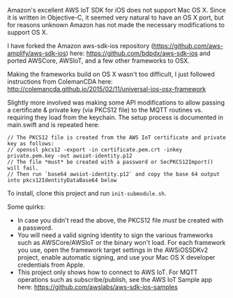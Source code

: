 Amazon's excellent AWS IoT SDK for iOS does not support Mac OS X.  Since it is written in Objective-C, it seemed very natural to have an OS X port, but for reasons unknown Amazon has not made the necessary modifications to support OS X.

I have forked the Amazon aws-sdk-ios repository (https://github.com/aws-amplify/aws-sdk-ios) here: https://github.com/bdpdx/aws-sdk-ios and ported AWSCore, AWSIoT, and a few other frameworks to OSX.

Making the frameworks build on OS X wasn't too difficult, I just followed instructions from ColemanCDA here: http://colemancda.github.io/2015/02/11/universal-ios-osx-framework

Slightly more involved was making some API modifications to allow passing a certificate & private key (via PKCS12 file) to the MQTT routines vs. requiring they load from the keychain.  The setup process is documented in main.swift and is repeated here:

```
// The PKCS12 file is created from the AWS IoT certificate and private key as follows:
// openssl pkcs12 -export -in certificate.pem.crt -inkey private.pem.key -out awsiot-identity.p12
// The file *must* be created with a password or SecPKCS12Import() will fail.
// Then run `base64 awsiot-identity.p12` and copy the base 64 output into pkcs12IdentityDataBase64 below
```

To install, clone this project and run `init-submodule.sh`.

Some quirks:

- In case you didn't read the above, the PKCS12 file *must* be created with a password.
- You will need a valid signing identity to sign the various frameworks such as AWSCore/AWSIoT or the binary won't load.  For each framework you use, open the framework target settings in the AWSiOSSDKv2 project, enable automatic signing, and use your Mac OS X developer credentials from Apple.
- This project only shows how to connect to AWS IoT.  For MQTT operations such as subscribe/publish, see the AWS IoT Sample app here: https://github.com/awslabs/aws-sdk-ios-samples
